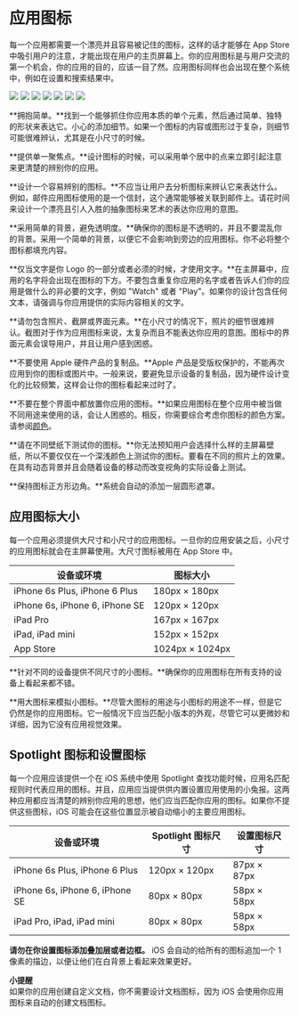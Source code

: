 # 应用图标

每一个应用都需要一个漂亮并且容易被记住的图标，这样的话才能够在 App Store 中吸引用户的注意，才能出现在用户的主页屏幕上。你的应用图标是与用户交流的第一个机会，你的应用的目的，应该一目了然。应用图标同样也会出现在整个系统中，例如在设置和搜索结果中。

![](https://developer.apple.com/ios/human-interface-guidelines/images/icons/app_icons/settings_icon.png)    ![](https://developer.apple.com/ios/human-interface-guidelines/images/icons/app_icons/phone_icon.png)    ![](https://developer.apple.com/ios/human-interface-guidelines/images/icons/app_icons/mail_icon.png)    ![](https://developer.apple.com/ios/human-interface-guidelines/images/icons/app_icons/podCast_icon.png)    ![](https://developer.apple.com/ios/human-interface-guidelines/images/icons/app_icons/photos_icon.png)    ![](https://developer.apple.com/ios/human-interface-guidelines/images/icons/app_icons/maps_icon.png)    ![](https://developer.apple.com/ios/human-interface-guidelines/images/icons/app_icons/clock_icon.png)

**拥抱简单。**找到一个能够抓住你应用本质的单个元素，然后通过简单、独特的形状来表达它。小心的添加细节。如果一个图标的内容或图形过于复杂，则细节可能很难辨认，尤其是在小尺寸的时候。

**提供单一聚焦点。**设计图标的时候，可以采用单个居中的点来立即引起注意来更清楚的辨别你的应用。

**设计一个容易辨别的图标。**不应当让用户去分析图标来辨认它来表达什么。例如，邮件应用图标使用的是一个信封，这个通常能够被关联到邮件上。请花时间来设计一个漂亮且引人入胜的抽象图标来艺术的表达你应用的意图。

**采用简单的背景，避免透明度。**确保你的图标是不透明的，并且不要混乱你的背景。采用一个简单的背景，以便它不会影响到旁边的应用图标。你不必将整个图标都填充内容。

**仅当文字是你 Logo 的一部分或者必须的时候，才使用文字。**在主屏幕中，应用的名字将会出现在图标的下方。不要包含重复你应用的名字或者告诉人们你的应用是做什么的非必要的文字，例如 "Watch" 或者 "Play"。如果你的设计包含任何文本，请强调与你应用提供的实际内容相关的文字。

**请勿包含照片、截屏或界面元素。**在小尺寸的情况下，照片的细节很难辨认。截图对于作为应用图标来说，太复杂而且不能表达你应用的意图。图标中的界面元素会误导用户，并且让用户感到困惑。

**不要使用 Apple 硬件产品的复制品。**Apple 产品是受版权保护的，不能再次应用到你的图标或图片中。一般来说，要避免显示设备的复制品，因为硬件设计变化的比较频繁，这样会让你的图标看起来过时了。

**不要在整个界面中都放置你应用的图标。**如果应用图标在整个应用中被当做不同用途来使用的话，会让人困惑的。相反，你需要综合考虑你图标的颜色方案。请参阅[颜色](https://developer.apple.com/ios/human-interface-guidelines/visual-design/color/)。

**请在不同壁纸下测试你的图标。**你无法预知用户会选择什么样的主屏幕壁纸，所以不要仅仅在一个深浅颜色上测试你的图标。要看在不同的照片上的效果。在具有动态背景并且会随着设备的移动而改变视角的实际设备上测试。

**保持图标正方形边角。**系统会自动的添加一层圆形遮罩。

## 应用图标大小

每一个应用必须提供大尺寸和小尺寸的应用图标。一旦你的应用安装之后，小尺寸的应用图标就会在主屏幕使用。大尺寸图标被用在 App Store 中。

|设备或环境|图标大小
|---|---
|iPhone 6s Plus, iPhone 6 Plus|180px × 180px
|iPhone 6s, iPhone 6, iPhone SE|120px × 120px
|iPad Pro|167px × 167px
|iPad, iPad mini|152px × 152px
|App Store|1024px × 1024px

**针对不同的设备提供不同尺寸的小图标。**确保你的应用图标在所有支持的设备上看起来都不错。

**用大图标来模拟小图标。**尽管大图标的用途与小图标的用途不一样，但是它仍然是你的应用图标。它一般情况下应当匹配小版本的外观，尽管它可以更微妙和详细，因为它没有应用视觉效果。

## Spotlight 图标和设置图标

每一个应用应该提供一个在 iOS 系统中使用 Spotlight 查找功能时候，应用名匹配规则时代表应用的图标。并且，应用应当提供供内置设置应用使用的小兔报。这两种应用都应当清楚的辨别你应用的思想，他们应当匹配你应用的图标。如果你不提供这些图标，iOS 可能会在这些位置显示被自动缩小的主要应用图标。

|设备或环境|Spotlight 图标尺寸|设置图标尺寸
|---|---|---
|iPhone 6s Plus, iPhone 6 Plus|120px × 120px|87px × 87px
|iPhone 6s, iPhone 6, iPhone SE|80px × 80px|58px × 58px
|iPad Pro, iPad, iPad mini|80px × 80px|58px × 58px

**请勿在你设置图标添加叠加层或者边框。** iOS 会自动的给所有的图标追加一个 1 像素的描边，以便让他们在白背景上看起来效果更好。

**小提醒**  
如果你的应用创建自定义文档，你不需要设计文档图标，因为 iOS 会使用你应用图标来自动的创建文档图标。







